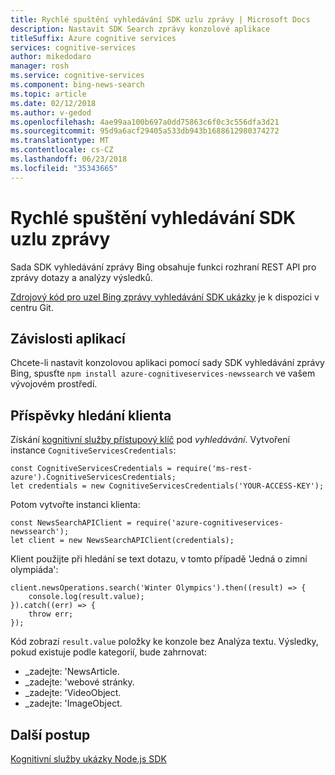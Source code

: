 ```yaml
---
title: Rychlé spuštění vyhledávání SDK uzlu zprávy | Microsoft Docs
description: Nastavit SDK Search zprávy konzolové aplikace
titleSuffix: Azure cognitive services
services: cognitive-services
author: mikedodaro
manager: rosh
ms.service: cognitive-services
ms.component: bing-news-search
ms.topic: article
ms.date: 02/12/2018
ms.author: v-gedod
ms.openlocfilehash: 4ae99aa100b697a0dd75863c6f0c3c556dfa3d21
ms.sourcegitcommit: 95d9a6acf29405a533db943b1688612980374272
ms.translationtype: MT
ms.contentlocale: cs-CZ
ms.lasthandoff: 06/23/2018
ms.locfileid: "35343665"
---
```

# <a name="news-search-sdk-node-quickstart"></a>Rychlé spuštění vyhledávání SDK uzlu zprávy

Sada SDK vyhledávání zprávy Bing obsahuje funkci rozhraní REST API pro zprávy dotazy a analýzy výsledků. 

[Zdrojový kód pro uzel Bing zprávy vyhledávání SDK ukázky](https://github.com/Azure-Samples/cognitive-services-node-sdk-samples/blob/master/Samples/newsSearch.js) je k dispozici v centru Git.

## <a name="application-dependencies"></a>Závislosti aplikací

Chcete-li nastavit konzolovou aplikaci pomocí sady SDK vyhledávání zprávy Bing, spusťte `npm install azure-cognitiveservices-newssearch` ve vašem vývojovém prostředí.

## <a name="news-search-client"></a>Příspěvky hledání klienta
Získání [kognitivní služby přístupový klíč](https://azure.microsoft.com/try/cognitive-services/) pod *vyhledávání*. Vytvoření instance `CognitiveServicesCredentials`:
```
const CognitiveServicesCredentials = require('ms-rest-azure').CognitiveServicesCredentials;
let credentials = new CognitiveServicesCredentials('YOUR-ACCESS-KEY');
```
Potom vytvořte instanci klienta:
```
const NewsSearchAPIClient = require('azure-cognitiveservices-newssearch');
let client = new NewsSearchAPIClient(credentials);
```
Klient použijte při hledání se text dotazu, v tomto případě 'Jedná o zimní olympiáda':
```
client.newsOperations.search('Winter Olympics').then((result) => {
    console.log(result.value);
}).catch((err) => {
    throw err;
});

```
Kód zobrazí `result.value` položky ke konzole bez Analýza textu. Výsledky, pokud existuje podle kategorií, bude zahrnovat:
- _zadejte: 'NewsArticle.
- _zadejte: 'webové stránky.
- _zadejte: 'VideoObject.
- _zadejte: 'ImageObject.

<!-- Remove until we can replace with santized version
![News results](media/node-sdk-quickstart-results.png)
-->

## <a name="next-steps"></a>Další postup

[Kognitivní služby ukázky Node.js SDK](https://github.com/Azure-Samples/cognitive-services-node-sdk-samples)
